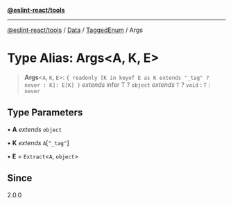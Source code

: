 [**@eslint-react/tools**](../../../../../README.md)

***

[@eslint-react/tools](../../../../../README.md) / [Data](../../../README.md) / [TaggedEnum](../README.md) / Args

# Type Alias: Args\<A, K, E\>

> **Args**\<`A`, `K`, `E`\>: `{ readonly [K in keyof E as K extends "_tag" ? never : K]: E[K] }` *extends* infer T ? `object` *extends* `T` ? `void` : `T` : `never`

## Type Parameters

• **A** *extends* `object`

• **K** *extends* `A`\[`"_tag"`\]

• **E** = `Extract`\<`A`, `object`\>

## Since

2.0.0
